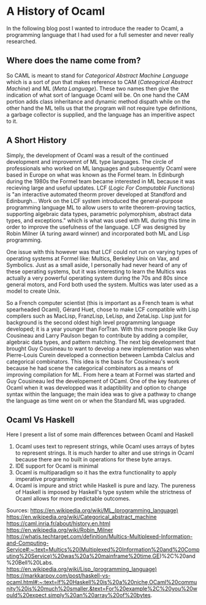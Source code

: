 # A History of Ocaml
In the following blog post I wanted to introduce the reader to Ocaml, a programming language that I had used for a full semester and never really researched. 

## Where does the name come from?
So CAML is meant to stand for *Categorical Abstract Machine Language* which is a sort of pun that makes reference to CAM (*Cateogrical Abstract Machine*) and ML (*Meta Language*). These two names then give the indication of what sort of language Ocaml will be. On one hand the CAM portion adds class inheritance and dynamic method dispath while on the other hand the ML tells us that the program will not require type definitions, a garbage collector is supplied, and the language has an imperitive aspect to it. 

## A Short History
Simply, the development of Ocaml was a result of the continued development and improvemnt of ML type languages. The circle of professionals who worked on ML languages and subsequently Ocaml were based in Europe on what was known as the Formel team. In Edinburgh during the 1980s the Formel team became interested in ML because it was recieving large and useful updates. LCF (*Logic For Computable Functions*) is "an interactive automated theorm prover developed at Standford and Edinburgh... Work on the LCF system introduced the general-purpose programming language ML to allow users to write theorem-proving tactics, supporting algebraic data types, parametric polymorphism, abstract data types, and exceptions." which is what was used with ML during this time in order to improve the usefulness of the language. LCF was designed by Robin Milner (A turing award winner) and incorporated both ML and Lisp programming. 

One issue with this however was that LCF could not run on varying types of operating systems at Formel like: Multics, Berkeley Unix on Vax, and Symbolics. Just as a small aside, I personally had never heard of any of these operating systems, but it was interesting to learn the Multics was actually a very powerful operating system during the 70s and 80s since general motors, and Ford both used the system. Multics was later used as a model to create Unix.

So a French computer scientist (this is important as a French team is what spearheaded Ocaml), Gérard Huet, chose to make LCF compatible with Lisp compilers such as MacLisp, FranzLisp, LeLisp, and ZetaLisp. Lisp just for background is the second oldest high level programming language developed; it is a year younger than ForTran. With this more people like Guy Cousineau and Larry Paulson began to contribute by adding a compiler, algebraic data types, and pattern matching. The next big development that brought Guy Cousineau to want to develop a new implementation was when Pierre-Louis Curein developed a connection between Lambda Calclus and categorical combinators. This idea is the basis for Cousineau's work because he had scene the categorical combinators as a means of improving compilation for ML. From here a team at Formel was started and Guy Cousineau led the developement of OCaml. One of the key features of Ocaml when it was developped was it adaptibility and option to change syntax within the language; the main idea was to give a pathway to change the language as time went on or when the Standard ML was upgraded. 

## Ocaml Vs Haskell
Here I present a list of some main differences between Ocaml and Haskell
  
  1) Ocaml uses text to represent strings, while Ocaml uses arrays of bytes to represent strings. It is much harder to alter and use strings in Ocaml because there are no 
  built in operations for these byte arrays.
  2) IDE support for Ocaml is minimal 
  3) Ocaml is multiparadigm so it has the extra functionality to apply imperative programming 
  4) Ocaml is impure and strict while Haskell is pure and lazy. The pureness of Haskell is imposed by Haskell's type system while the strictness of Ocaml allows for more 
  predictable outcomes. 
  
Sources:
https://en.wikipedia.org/wiki/ML_(programming_language)
https://en.wikipedia.org/wiki/Categorical_abstract_machine
https://caml.inria.fr/about/history.en.html
https://en.wikipedia.org/wiki/Robin_Milner
https://whatis.techtarget.com/definition/Multics-Multiplexed-Information-and-Computing-Service#:~:text=Multics%20(Multiplexed%20Information%20and%20Computing%20Service)%20was%20a%20mainframe%20time,GE)%2C%20and%20Bell%20Labs.
https://en.wikipedia.org/wiki/Lisp_(programming_language)
https://markkarpov.com/post/haskell-vs-ocaml.html#:~:text=If%20Haskell%20is%20a%20niche,OCaml%20community%20is%20much%20smaller.&text=For%20example%2C%20you%20would%20expect,simply%20an%20array%20of%20bytes.
